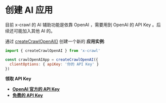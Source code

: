 # 创建 AI 应用

目前 x-crawl 的 AI 辅助功能是依靠 OpenAI ，需要用到 OpenAI 的 API Key 。后续还可能加入其他 AI 的。

通过 [createCrawlOpenAI()](/cn/api/create-crawl-openai#createxcrawlopenai) 创建一个新的 **应用实例**:

```js
import { createCrawlOpenAI } from 'x-crawl'

const crawlOpenAIApp = createCrawlOpenAI({
  clientOptions: { apiKey: '你的 API Key' }
})
```

**领取 API Key**

- **[OpenAI 官方的 API Key](https://platform.openai.com/api-keys)**
- **[免费的 API Key](https://github.com/chatanywhere/GPT_API_free)**
